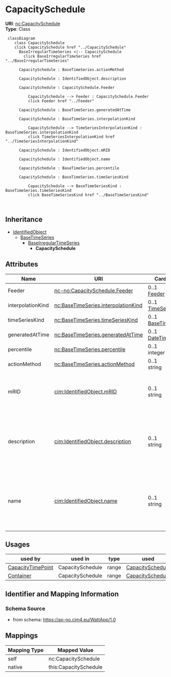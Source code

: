 # CapacitySchedule



**URI**: [nc:CapacitySchedule](https://cim4.eu/ns/nc#CapacitySchedule)<br />
**Type**: Class




```mermaid
 classDiagram
    class CapacitySchedule
    click CapacitySchedule href "../CapacitySchedule"
      BaseIrregularTimeSeries <|-- CapacitySchedule
        click BaseIrregularTimeSeries href "../BaseIrregularTimeSeries"
      
      CapacitySchedule : BaseTimeSeries.actionMethod
        
      CapacitySchedule : IdentifiedObject.description
        
      CapacitySchedule : CapacitySchedule.Feeder
        
          CapacitySchedule --> Feeder : CapacitySchedule.Feeder
          click Feeder href "../Feeder"
        
      CapacitySchedule : BaseTimeSeries.generatedAtTime
        
      CapacitySchedule : BaseTimeSeries.interpolationKind
        
          CapacitySchedule --> TimeSeriesInterpolationKind : BaseTimeSeries.interpolationKind
          click TimeSeriesInterpolationKind href "../TimeSeriesInterpolationKind"
        
      CapacitySchedule : IdentifiedObject.mRID
        
      CapacitySchedule : IdentifiedObject.name
        
      CapacitySchedule : BaseTimeSeries.percentile
        
      CapacitySchedule : BaseTimeSeries.timeSeriesKind
        
          CapacitySchedule --> BaseTimeSeriesKind : BaseTimeSeries.timeSeriesKind
          click BaseTimeSeriesKind href "../BaseTimeSeriesKind"
        
      
```





## Inheritance
* [IdentifiedObject](IdentifiedObject.md)
    * [BaseTimeSeries](BaseTimeSeries.md)
        * [BaseIrregularTimeSeries](BaseIrregularTimeSeries.md)
            * **CapacitySchedule**



## Attributes


| Name | URI | Cardinality and Range | Description | Inheritance |
| ---  | --- | --- | --- | --- |
| Feeder | [nc-no:CapacitySchedule.Feeder](http://cim4.eu/ns/nc-no#CapacitySchedule.Feeder) | 0..1 <br />  [Feeder](Feeder.md)  |  | direct |
| interpolationKind | [nc:BaseTimeSeries.interpolationKind](https://cim4.eu/ns/nc#BaseTimeSeries.interpolationKind) | 0..1 <br />  [TimeSeriesInterpolationKind](TimeSeriesInterpolationKind.md)  |  | [BaseTimeSeries](BaseTimeSeries.md) |
| timeSeriesKind | [nc:BaseTimeSeries.timeSeriesKind](https://cim4.eu/ns/nc#BaseTimeSeries.timeSeriesKind) | 0..1 <br />  [BaseTimeSeriesKind](BaseTimeSeriesKind.md)  |  | [BaseTimeSeries](BaseTimeSeries.md) |
| generatedAtTime | [nc:BaseTimeSeries.generatedAtTime](https://cim4.eu/ns/nc#BaseTimeSeries.generatedAtTime) | 0..1 <br />  [DateTime](DateTime.md)  |  | [BaseTimeSeries](BaseTimeSeries.md) |
| percentile | [nc:BaseTimeSeries.percentile](https://cim4.eu/ns/nc#BaseTimeSeries.percentile) | 0..1 <br />  integer  |  | [BaseTimeSeries](BaseTimeSeries.md) |
| actionMethod | [nc:BaseTimeSeries.actionMethod](https://cim4.eu/ns/nc#BaseTimeSeries.actionMethod) | 0..1 <br />  string  |  | [BaseTimeSeries](BaseTimeSeries.md) |
| mRID | [cim:IdentifiedObject.mRID](https://cim.ucaiug.io/ns#IdentifiedObject.mRID) | 0..1 <br />  string  | Master resource identifier issued by a model authority | [IdentifiedObject](IdentifiedObject.md) |
| description | [cim:IdentifiedObject.description](https://cim.ucaiug.io/ns#IdentifiedObject.description) | 0..1 <br />  string  | The description is a free human readable text describing or naming the object | [IdentifiedObject](IdentifiedObject.md) |
| name | [cim:IdentifiedObject.name](https://cim.ucaiug.io/ns#IdentifiedObject.name) | 0..1 <br />  string  | The name is any free human readable and possibly non unique text naming the o... | [IdentifiedObject](IdentifiedObject.md) |





## Usages

| used by | used in | type | used |
| ---  | --- | --- | --- |
| [CapacityTimePoint](CapacityTimePoint.md) | CapacitySchedule | range | [CapacitySchedule](CapacitySchedule.md) |
| [Container](Container.md) | CapacitySchedule | range | [CapacitySchedule](CapacitySchedule.md) |






## Identifier and Mapping Information







### Schema Source


* from schema: https://ap-no.cim4.eu/WattApp/1.0





## Mappings

| Mapping Type | Mapped Value |
| ---  | ---  |
| self | nc:CapacitySchedule |
| native | this:CapacitySchedule |




